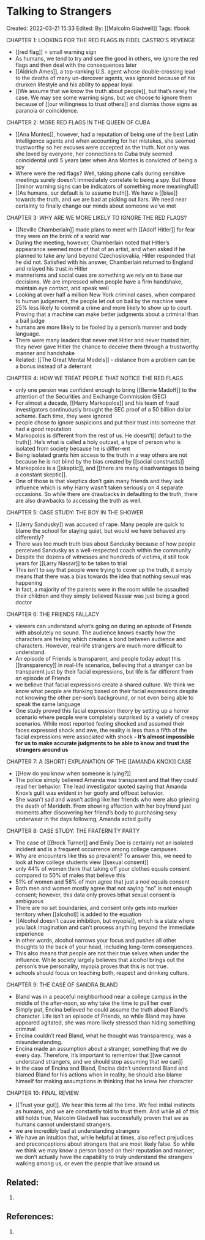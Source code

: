 # Talking to Strangers
Created: 2022-03-21 15:33
Edited: 
By: [[Malcolm Gladwell]]
Tags: #book 

CHAPTER 1: LOOKING FOR THE RED FLAGS IN FIDEL CASTRO’S REVENGE
- [[red flag]] = small warning sign
-  As humans, we tend to try and see the good in others, we ignore the red flags and then deal with the consequences later
- [[Aldrich Ames]], a top-ranking U.S. agent whose double-crossing lead to the deaths of many un-dercover agents, was ignored because of his drunken lifestyle and his ability to appear loyal
- [[We assume that we know the truth about people]], but that’s rarely the case. We may see some warning signs, but we choose to ignore them because of [[our willingness to trust others]] and dismiss those signs as paranoia or coincidence.

CHAPTER 2: MORE RED FLAGS IN THE QUEEN OF CUBA
- [[Ana Montes]], however, had a reputation of being one of the best Latin Intelligence agents and when accounting for her mistakes, she seemed trustworthy so her excuses were accepted as the truth. Not only was she loved by everyone, her connections to Cuba truly seemed coincidental until 5 years later when Ana Montes is convicted of being a spy
- Where were the red flags? Well, taking phone calls during sensitive meetings surely doesn’t immediately correlate to being a spy. But those [[minor warning signs can be indicators of something more meaningful]]
- [[As humans, our default is to assume truth]]. We have a [[bias]] towards the truth, and we are bad at picking out liars. We need near certainty to finally change our minds about someone we’ve met

CHAPTER 3: WHY ARE WE MORE LIKELY TO IGNORE THE RED FLAGS?
- [[Neville Chamberlain]] made plans to meet with [[Adolf Hitler]] for fear they were on the brink of a world war
- During the meeting, however, Chamberlain noted that Hitler’s appearance seemed more of that of an artist, and when asked if he planned to take any land beyond Czechoslovakia, Hitler responded that he did not. Satisfied with his answer, Chamberlain returned to England and relayed his trust in Hitler
- mannerisms and social cues are something we rely on to base our decisions. We are impressed when people have a firm handshake, maintain eye contact, and speak well
- Looking at over half a million New York criminal cases, when compared to human judgement, the people let out on bail by the machine were 25% less likely to commit a crime and more likely to show up to court. Proving that a machine can make better judgments about a criminal than a bail judge
- humans are more likely to be fooled by a person’s manner and body language. 
- There were many leaders that never met Hitler and never trusted him, they never gave Hitler the chance to deceive them through a trustworthy manner and handshake
- Related: [[The Great Mental Models]] - distance from a problem can be a bonus instead of a deterrant

CHAPTER 4: HOW WE TREAT PEOPLE THAT NOTICE THE RED FLAGS
- only one person was confident enough to bring [[Bernie Madoff]] to the attention of the Securities and Exchange Commission (SEC)
- For almost a decade, [[Harry Markopolos]] and his team of fraud investigators continuously brought the SEC proof of a 50 billion dollar scheme. Each time, they were ignored
- people chose to ignore suspicions and put their trust into someone that had a good reputation
- Markopolos is different from the rest of us. He doesn’t[[ default to the truth]]. He’s what is called a holy outcast, a type of person who is isolated from society because he is differ-ent
- Being isolated grants him access to the truth in a way others are not because he is not blind by the bias created by [[social constructs]]
- Markopolos is a [[skeptic]], and [[there are many disadvantages to being a constant skeptic]].
- One of those is that skeptics don’t gain many friends and they lack influence which is why Harry wasn’t taken seriously on 4 separate occasions. So while there are drawbacks in defaulting to the truth, there are also drawbacks to accessing the truth as well.

CHAPTER 5: CASE STUDY: THE BOY IN THE SHOWER
- [[Jerry Sandusky]] was accused of rape. Many people are quick to blame the school for staying quiet, but would we have behaved any differently?
- There was too much truth bias about Sandusky because of how people perceived Sandusky as a well-respected coach within the community
- Despite the dozens of witnesses and hundreds of victims, it still took years for [[Larry Nassar]] to be taken to trial
- This isn’t to say that people were trying to cover up the truth, it simply means that there was a bias towards the idea that nothing sexual was happening
- In fact, a majority of the parents were in the room while he assaulted their children and they simply believed Nassar was just being a good doctor


CHAPTER 6: THE FRIENDS FALLACY
- viewers can understand what’s going on during an episode of Friends with absolutely no sound. The audience knows exactly how the characters are feeling which creates a bond between audience and characters. However, real-life strangers are much more difficult to understand.
- An episode of Friends is transparent, and people today adopt this [[transparency]] in real-life scenarios, believing that a stranger can be transparent just by their facial expressions, but life is far different from an episode of Friends
- we believe that facial expressions create a shared culture. We think we know what people are thinking based on their facial expressions despite not knowing the other per-son’s background, or not even being able to speak the same language
- One study proved this facial expression theory by setting up a horror scenario where people were completely surprised by a variety of creepy scenarios. While most reported feeling shocked and assumed their faces expressed shock and awe, the reality is less than a fifth of the facial expressions were associated with shock
**- It’s almost impossible for us to make accurate judgments to be able to know and trust the strangers around us**

CHAPTER 7: A (SHORT) EXPLANATION OF THE [[AMANDA KNOX]] CASE
- [[How do you know when someone is lying?]]
- The police simply believed Amanda was transparent and that they could read her behavior. The lead investigator quoted saying that Amanda Knox’s guilt was evident in her goofy and offbeat behavior. 
- She wasn’t sad and wasn’t acting like her friends who were also grieving the death of Merideth. From showing affection with her boyfriend just moments after discovering her friend’s body to purchasing sexy underwear in the days following, Amanda acted guilty 


CHAPTER 8: CASE STUDY: THE FRATERNITY PARTY
- The case of [[Brock Turner]] and Emily Doe is certainly not an isolated incident and is a frequent occurrence among college campuses.
- Why are encounters like this so prevalent? To answer this, we need to look at how college students view [[sexual consent]]
- only 44% of women think that taking off your clothes equals consent compared to 50% of males that believe this
- 51% of women and 58% of men agree that just a nod equals consent
- Both men and women mostly agree that not saying “no” is not enough consent; however, this data only proves bthat sexual consent is ambiguous
- There are no set boundaries, and consent only gets into murkier territory when [[alcohol]] is added to the equation
- [[Alcohol doesn’t cause inhibition, but myopia]], which is a state where you lack imagination and can’t process anything beyond the immediate experience
- In other words, alcohol narrows your focus and pushes all other thoughts to the back of your head, including long-term consequences.
- This also means that people are not their true selves when under the influence. While society largely believes that alcohol brings out the person’s true personality, myopia proves that this is not true.
- schools should focus on teaching both, respect and drinking culture.

CHAPTER 9: THE CASE OF SANDRA BLAND
- Bland was in a peaceful neighborhood near a college campus in the middle of the after-noon, so why take the time to pull her over
- Simply put, Encina believed he could assume the truth about Bland’s character. Life isn’t an episode of Friends, so while Bland may have appeared agitated, she was more likely stressed than hiding something criminal
- Encina couldn’t read Bland, what he thought was transparency, was a misunderstanding.
- Encina made an assumption about a stranger, something that we do every day. Therefore, it’s important to remember that [[we cannot understand strangers, and we should stop assuming that we can]]
- In the case of Encina and Bland, Encina didn’t understand Bland and blamed Bland for his actions when in reality, he should also blame himself for making assumptions in thinking that he knew her character

CHAPTER 10: FINAL REVIEW
- [[Trust your gut]]. We hear this term all the time. We feel initial instincts as humans, and we are constantly told to trust them. And while all of this still holds true, Malcolm Gladwell has successfully proven that we as humans cannot understand strangers.
- we are incredibly bad at understanding strangers
- We have an intuition that, while helpful at times, also reflect prejudices and preconceptions about strangers that are most likely false. So while we think we may know a person based on their reputation and manner, we don’t actually have the capability to truly understand the strangers walking among us, or even the people that live around us

## Related:
1. 

## References:
1. 